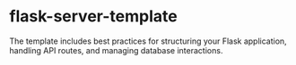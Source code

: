 # flask-server-template
The template includes best practices for structuring your Flask application, handling API routes, and managing database interactions.
